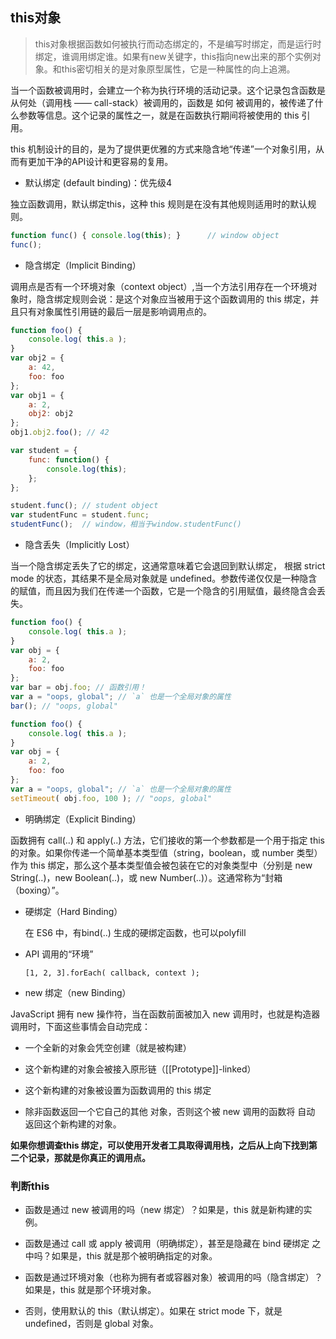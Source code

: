 ## this对象

> this对象根据函数如何被执行而动态绑定的，不是编写时绑定，而是运行时绑定，谁调用绑定谁。如果有new关键字，this指向new出来的那个实例对象。和this密切相关的是对象原型属性，它是一种属性的向上追溯。

当一个函数被调用时，会建立一个称为执行环境的活动记录。这个记录包含函数是从何处（调用栈 —— call-stack）被调用的，函数是 如何 被调用的，被传递了什么参数等信息。这个记录的属性之一，就是在函数执行期间将被使用的 this 引用。

this 机制设计的目的，是为了提供更优雅的方式来隐含地“传递”一个对象引用，从而有更加干净的API设计和更容易的复用。

* 默认绑定 (default binding)：优先级4

独立函数调用，默认绑定this，这种 this 规则是在没有其他规则适用时的默认规则。

```js
function func() { console.log(this); }      // window object
func();
```

* 隐含绑定（Implicit Binding）

调用点是否有一个环境对象（context object）,当一个方法引用存在一个环境对象时，隐含绑定规则会说：是这个对象应当被用于这个函数调用的 this 绑定，并且只有对象属性引用链的最后一层是影响调用点的。

```js
function foo() {
    console.log( this.a );
}
var obj2 = {
    a: 42,
    foo: foo
};
var obj1 = {
    a: 2,
    obj2: obj2
};
obj1.obj2.foo(); // 42

var student = {
    func: function() {
        console.log(this);
    };
};

student.func(); // student object
var studentFunc = student.func;
studentFunc();  // window，相当于window.studentFunc()
```

- 隐含丢失（Implicitly Lost）

当一个隐含绑定丢失了它的绑定，这通常意味着它会退回到默认绑定， 根据 strict mode 的状态，其结果不是全局对象就是 undefined。参数传递仅仅是一种隐含的赋值，而且因为我们在传递一个函数，它是一个隐含的引用赋值，最终隐含会丢失。

```js
function foo() {
    console.log( this.a );
}
var obj = {
    a: 2,
    foo: foo
};
var bar = obj.foo; // 函数引用！
var a = "oops, global"; // `a` 也是一个全局对象的属性
bar(); // "oops, global"

function foo() {
    console.log( this.a );
}
var obj = {
    a: 2,
    foo: foo
};
var a = "oops, global"; // `a` 也是一个全局对象的属性
setTimeout( obj.foo, 100 ); // "oops, global"
```

* 明确绑定（Explicit Binding）

函数拥有 call(..) 和 apply(..) 方法，它们接收的第一个参数都是一个用于指定 this 的对象。如果你传递一个简单基本类型值（string，boolean，或 number 类型）作为 this 绑定，那么这个基本类型值会被包装在它的对象类型中（分别是 new String(..)，new Boolean(..)，或 new Number(..)）。这通常称为“封箱（boxing）”。

- 硬绑定（Hard Binding）

    在 ES6 中，有bind(..) 生成的硬绑定函数，也可以polyfill

- API 调用的“环境”

    `[1, 2, 3].forEach( callback, context );`

* new 绑定（new Binding）

JavaScript 拥有 new 操作符，当在函数前面被加入 new 调用时，也就是构造器调用时，下面这些事情会自动完成：

- 一个全新的对象会凭空创建（就是被构建）

- 这个新构建的对象会被接入原形链（[[Prototype]]-linked）

- 这个新构建的对象被设置为函数调用的 this 绑定

- 除非函数返回一个它自己的其他 对象，否则这个被 new 调用的函数将 自动 返回这个新构建的对象。

**如果你想调查this 绑定，可以使用开发者工具取得调用栈，之后从上向下找到第二个记录，那就是你真正的调用点。**



### 判断this

* 函数是通过 new 被调用的吗（new 绑定）？如果是，this 就是新构建的实例。

* 函数是通过 call 或 apply 被调用（明确绑定），甚至是隐藏在 bind 硬绑定 之中吗？如果是，this 就是那个被明确指定的对象。

* 函数是通过环境对象（也称为拥有者或容器对象）被调用的吗（隐含绑定）？如果是，this 就是那个环境对象。

* 否则，使用默认的 this（默认绑定）。如果在 strict mode 下，就是 undefined，否则是 global 对象。